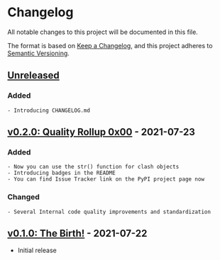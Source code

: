 # Changelog
All notable changes to this project will be documented in this file.

The format is based on [Keep a Changelog](https://keepachangelog.com/en/1.0.0/),
and this project adheres to [Semantic Versioning](https://semver.org/spec/v2.0.0.html).

## [Unreleased][]
  ### Added
    - Introducing CHANGELOG.md

## [v0.2.0: Quality Rollup 0x00][] - 2021-07-23
  ### Added
    - Now you can use the str() function for clash objects
    - Introducing badges in the README
    - You can find Issue Tracker link on the PyPI project page now

  ### Changed
    - Several Internal code quality improvements and standardization

## [v0.1.0: The Birth!][] - 2021-07-22
  - Initial release

[unreleased]: https://github.com/NioGreek/Clashgap/compare/v0.2.0...HEAD
[v0.2.0: quality rollup 0x00]: https://github.com/NioGreek/Clashgap/compare/v0.1.0...v0.2.0
[v0.1.0: the birth!]: https://github.com/NioGreek/Clashgap/releases/tag/v0.1.0
